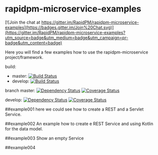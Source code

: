 # rapidpm-microservice-examples

[![Join the chat at https://gitter.im/RapidPM/rapidpm-microservice-examples](https://badges.gitter.im/Join%20Chat.svg)](https://gitter.im/RapidPM/rapidpm-microservice-examples?utm_source=badge&utm_medium=badge&utm_campaign=pr-badge&utm_content=badge)

Here you will find a few examples how to use the rapidpm-microservice project/framework.

build:
+ master:
[![Build Status](https://travis-ci.org/RapidPM/rapidpm-microservice-examples.svg?branch=master)](https://travis-ci.org/RapidPM/rapidpm-microservice-examples)
+ develop:
[![Build Status](https://travis-ci.org/RapidPM/rapidpm-microservice-examples.svg?branch=develop)](https://travis-ci.org/RapidPM/rapidpm-microservice-examples)

branch
master:
[![Dependency Status](https://www.versioneye.com/user/projects/55a3a45e3239390021000540/badge.svg?style=flat)](https://www.versioneye.com/user/projects/55a3a45e3239390021000540)
[![Coverage Status](https://coveralls.io/repos/RapidPM/rapidpm-microservice-examples/badge.svg?branch=master&service=github)](https://coveralls.io/github/RapidPM/rapidpm-microservice-examples?branch=master)

develop:
[![Dependency Status](https://www.versioneye.com/user/projects/55a3a44f32393900180005b2/badge.svg?style=flat)](https://www.versioneye.com/user/projects/55a3a44f32393900180005b2)
[![Coverage Status](https://coveralls.io/repos/RapidPM/rapidpm-microservice-examples/badge.svg?branch=develop&service=github)](https://coveralls.io/github/RapidPM/rapidpm-microservice-examples?branch=develop)










##example001
here we could see how to create a REST and a Servlet Service.

##example002
An example how to create e REST Service and using Kotlin for the data model.

##example003
Show an empty Service

##example004
